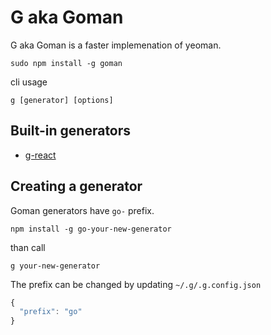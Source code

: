 # G aka Goman

G aka Goman is a faster implemenation of yeoman.

```
sudo npm install -g goman
```

cli usage
```
g [generator] [options]
```

## Built-in generators

- [g-react]()

## Creating a generator

Goman generators have `go-` prefix.

```
npm install -g go-your-new-generator
```

than call

```
g your-new-generator
```

The prefix can be changed by updating `~/.g/.g.config.json`

```js
{
  "prefix": "go"
}
```

